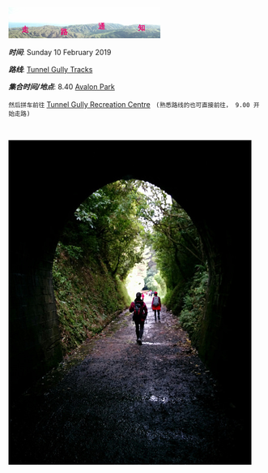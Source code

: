 ![skyline](_images/skyline2.png)

***时间***: Sunday 10 February 2019

***路线***: [Tunnel Gully Tracks](http://www.gw.govt.nz/Tunnel-Gully/)

***集合时间/地点***: 8.40 [Avalon Park](https://www.google.co.nz/maps/place/41%C2%B011'40.6%22S+174%C2%B055'57.2%22E/@-41.1946111,174.9303669,17z/data=!3m1!4b1!4m5!3m4!1s0x0:0x0!8m2!3d-41.1946111!4d174.9325556)
<br/><br/>
`然后拼车前往` [Tunnel Gully Recreation Centre](https://www.google.co.nz/maps/place/41%C2%B006'13.6%22S+175%C2%B009'13.6%22E/@-41.1037659,175.1526293,17z/data=!3m1!4b1!4m5!3m4!1s0x0:0x0!8m2!3d-41.103768!4d175.153786) ` (熟悉路线的也可直接前往， 9.00 开始走路)` 


<br/>


![33687011133_d923cba1d6_z](_images/33687011133_d923cba1d6_z.jpg)
